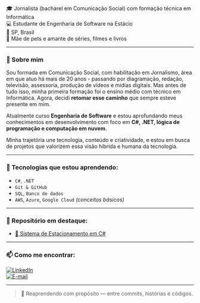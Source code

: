 🎓 Jornalista (bacharel em Comunicação Social) com formação técnica em Informática  
💻 Estudante de Engenharia de Software na Estácio  
📍 SP, Brasil  
🐾 Mãe de pets e amante de séries, filmes e livros

---

### 🚀 Sobre mim

Sou formada em Comunicação Social, com habilitação em Jornalismo, área em que atuo há mais de 20 anos - passando por diagramação, redação, televisão, assessoria, produção de vídeos e mídias digitais. Mas antes de tudo isso, minha primeira formação foi o ensino médio com técnico em Informática. Agora, decidi **retomar esse caminho** que sempre esteve presente em mim.

Atualmente curso **Engenharia de Software** e estou aprofundando meus conhecimentos em desenvolvimento com foco em **C#, .NET, lógica de programação e computação em nuvem**.

Minha trajetória une tecnologia, conteúdo e criatividade, e estou em busca de projetos que valorizem essa visão híbrida e humana da tecnologia.

---

### 🧠 Tecnologias que estou aprendendo:
- `C#`, `.NET`
- `Git & GitHub`
- `SQL`, `Banco de dados`
- `AWS`, `Azure`, `Google Cloud` *(conceitos básicos)*

---

### 📘 Repositório em destaque:
- [🧾 Sistema de Estacionamento em C#]([(https://github.com/mayumikitamura/trilha-net-fundamentos-desafio)])


---

### 📫 Como me encontrar:
[![LinkedIn](https://img.shields.io/badge/-LinkedIn-blue?style=flat-square&logo=linkedin)](https://www.linkedin.com/in/mayumikitamura/)  
[![E-mail](https://img.shields.io/badge/-Email-red?style=flat-square&logo=gmail&logoColor=white)](mailto:kitamura.mayumi@gmail.com)

---

> 🌱 Reaprendendo com propósito — entre commits, histórias e códigos.
